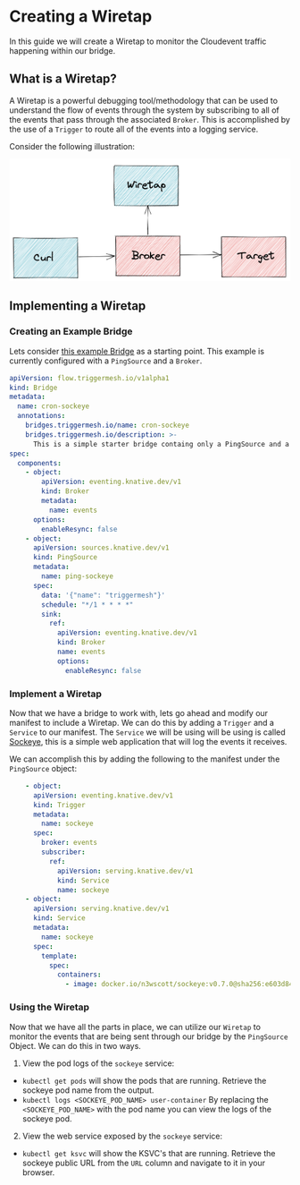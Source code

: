 # Creating a Wiretap
In this guide we will create a Wiretap to monitor the Cloudevent traffic happening within our bridge.


## What is a Wiretap?
A Wiretap is a powerful debugging tool/methodology that can be used to understand the flow of events through the system by subscribing to all of the events that pass through the associated `Broker`. This is accomplished by the use of a `Trigger` to route all of the events into a logging service.


Consider the following illustration:


![](../assets/images/wiretap.png)

## Implementing a Wiretap
### Creating an Example Bridge
Lets consider [this example Bridge](../assets/yamlexamples/simple-bridge.yaml) as a starting point. This example is currently configured with a `PingSource` and a `Broker`.

```yaml
apiVersion: flow.triggermesh.io/v1alpha1
kind: Bridge
metadata:
  name: cron-sockeye
  annotations:
    bridges.triggermesh.io/name: cron-sockeye
    bridges.triggermesh.io/description: >-
      This is a simple starter bridge containg only a PingSource and a broker.
spec:
  components:
    - object:
        apiVersion: eventing.knative.dev/v1
        kind: Broker
        metadata:
          name: events
      options:
        enableResync: false
    - object:
      apiVersion: sources.knative.dev/v1
      kind: PingSource
      metadata:
        name: ping-sockeye
      spec:
        data: '{"name": "triggermesh"}'
        schedule: "*/1 * * * *"
        sink:
          ref:
            apiVersion: eventing.knative.dev/v1
            kind: Broker
            name: events
            options:
              enableResync: false
```

### Implement a Wiretap
Now that we have a bridge to work with, lets go ahead and modify our manifest to include a Wiretap. We can do this by adding a `Trigger` and a `Service` to our manifest. The `Service` we will be using will be using is called [Sockeye](https://github.com/n3wscott/sockeye), this is a simple web application that will log the events it receives.

We can accomplish this by adding the following to the manifest under the `PingSource` object:

```yaml
    - object:
      apiVersion: eventing.knative.dev/v1
      kind: Trigger
      metadata:
        name: sockeye
      spec:
        broker: events
        subscriber:
          ref:
            apiVersion: serving.knative.dev/v1
            kind: Service
            name: sockeye
    - object:
      apiVersion: serving.knative.dev/v1
      kind: Service
      metadata:
        name: sockeye
      spec:
        template:
          spec:
            containers:
              - image: docker.io/n3wscott/sockeye:v0.7.0@sha256:e603d8494eeacce966e57f8f508e4c4f6bebc71d095e3f5a0a1abaf42c5f0e48
```

### Using the Wiretap
Now that we have all the parts in place, we can utilize our `Wiretap` to monitor the events that are being sent through our bridge by the `PingSource` Object. We can do this in two ways.

1. View the pod logs of the `sockeye` service:
  * `kubectl get pods` will show the pods that are running. Retrieve the sockeye pod name from the output.
  * `kubectl logs <SOCKEYE_POD_NAME> user-container` By replacing the `<SOCKEYE_POD_NAME>` with the pod name you can view the logs of the sockeye pod.

2. View the web service exposed by the `sockeye` service:
  * `kubectl get ksvc` will show the KSVC's that are running. Retrieve the sockeye public URL from the `URL` column and navigate to it in your browser.
